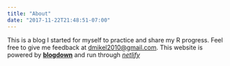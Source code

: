 ```yaml
---
title: "About"
date: "2017-11-22T21:48:51-07:00"
---
```


This is a blog I started for myself to practice and share my R progress. Feel free to give me feedback at dmikel2010@gmail.com. This website is powered by [**blogdown**](https://github.com/rstudio/blogdown) and run through  [*netlify*](https://www.netlify.com/) 